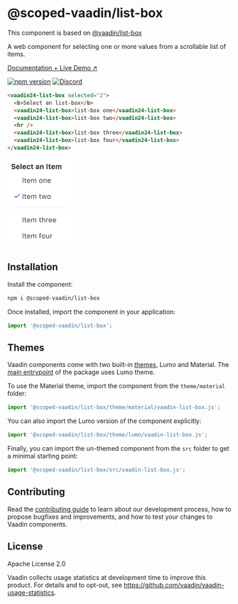 # @scoped-vaadin/list-box

This component is based on [@vaadin/list-box](https://www.npmjs.com/package/@vaadin/list-box)

A web component for selecting one or more values from a scrollable list of items.

[Documentation + Live Demo ↗](https://vaadin.com/docs/latest/components/list-box)

[![npm version](https://badgen.net/npm/v/@scoped-vaadin/list-box)](https://www.npmjs.com/package/@scoped-vaadin/list-box)
[![Discord](https://img.shields.io/discord/732335336448852018?label=discord)](https://discord.gg/PHmkCKC)

```html
<vaadin24-list-box selected="2">
  <b>Select an list-box</b>
  <vaadin24-list-box>list-box one</vaadin24-list-box>
  <vaadin24-list-box>list-box two</vaadin24-list-box>
  <hr />
  <vaadin24-list-box>list-box three</vaadin24-list-box>
  <vaadin24-list-box>list-box four</vaadin24-list-box>
</vaadin24-list-box>
```

[<img src="https://raw.githubusercontent.com/vaadin/web-components/master/packages/list-box/screenshot.png" width="150" alt="Screenshot of vaadin-list-box">](https://vaadin.com/docs/latest/components/list-box)

## Installation

Install the component:

```sh
npm i @scoped-vaadin/list-box
```

Once installed, import the component in your application:

```js
import '@scoped-vaadin/list-box';
```

## Themes

Vaadin components come with two built-in [themes](https://vaadin.com/docs/latest/styling), Lumo and Material.
The [main entrypoint](https://github.com/vaadin/web-components/blob/master/packages/list-box/vaadin-list-box.js) of the package uses Lumo theme.

To use the Material theme, import the component from the `theme/material` folder:

```js
import '@scoped-vaadin/list-box/theme/material/vaadin-list-box.js';
```

You can also import the Lumo version of the component explicitly:

```js
import '@scoped-vaadin/list-box/theme/lumo/vaadin-list-box.js';
```

Finally, you can import the un-themed component from the `src` folder to get a minimal starting point:

```js
import '@scoped-vaadin/list-box/src/vaadin-list-box.js';
```

## Contributing

Read the [contributing guide](https://vaadin.com/docs/latest/contributing/overview) to learn about our development process, how to propose bugfixes and improvements, and how to test your changes to Vaadin components.

## License

Apache License 2.0

Vaadin collects usage statistics at development time to improve this product.
For details and to opt-out, see https://github.com/vaadin/vaadin-usage-statistics.
